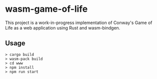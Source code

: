 # wasm-game-of-life

This project is a work-in-progress implementation of Conway's Game of Life as a web application using Rust and wasm-bindgen. 

## Usage
```
> cargo build
> wasm-pack build
> cd www
> npm install
> npm run start
```





